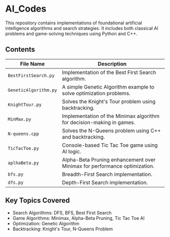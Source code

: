 # AI_Codes

This repository contains implementations of foundational artificial intelligence algorithms and search strategies. It includes both classical AI problems and game-solving techniques using Python and C++.

## Contents

| File Name           | Description |
|---------------------|-------------|
| `BestFirstSearch.py` | Implementation of the Best First Search algorithm. |
| `GeneticAlgorithm.py` | A simple Genetic Algorithm example to solve optimization problems. |
| `KnightTour.py` | Solves the Knight's Tour problem using backtracking. |
| `MinMax.py` | Implementation of the Minimax algorithm for decision-making in games. |
| `N-queens.cpp` | Solves the N-Queens problem using C++ and backtracking. |
| `TicTacToe.py` | Console-based Tic Tac Toe game using AI logic. |
| `aplhaBeta.py` | Alpha-Beta Pruning enhancement over Minimax for performance optimization. |
| `bfs.py` | Breadth-First Search implementation. |
| `dfs.py` | Depth-First Search implementation. |

## Key Topics Covered

- Search Algorithms: DFS, BFS, Best First Search
- Game Algorithms: Minimax, Alpha-Beta Pruning, Tic Tac Toe AI
- Optimization: Genetic Algorithm
- Backtracking: Knight's Tour, N-Queens Problem

